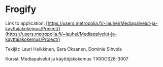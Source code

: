 # Frogify

Link to application: [https://users.metropolia.fi/~lauhei/Mediapalvelut-ja-kayttajakokemus/Project/](https://users.metropolia.fi/~lauhei/Mediapalvelut-ja-kayttajakokemus/Project/)

Tekijät: Lauri Heikkinen, Sara Oksanen, Dominie Sihvola

Kurssi: Mediapalvelut ja käyttäjäkokemus TX00CS26-3007
